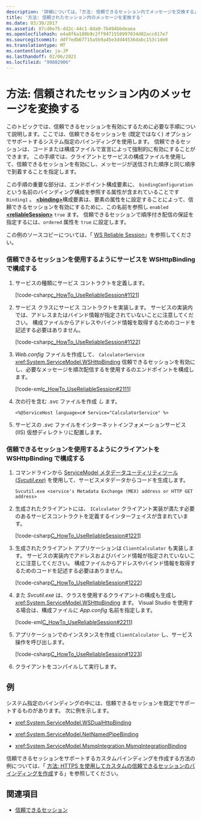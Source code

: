 ```yaml
---
description: '詳細については、「方法: 信頼できるセッション内でメッセージを交換する」を参照してください。'
title: '方法: 信頼されたセッション内のメッセージを変換する'
ms.date: 03/30/2017
ms.assetid: 87cd0e75-dd2c-44c1-8da0-7b494bbdeaea
ms.openlocfilehash: e4a8f6a180b9c2ff9471558997034d02acc817e7
ms.sourcegitcommit: ddf7edb67715a5b9a45e3dd44536dabc153c1de0
ms.translationtype: MT
ms.contentlocale: ja-JP
ms.lasthandoff: 02/06/2021
ms.locfileid: "99802906"
---
```

# <a name="how-to-exchange-messages-within-a-reliable-session"></a>方法: 信頼されたセッション内のメッセージを変換する

このトピックでは、信頼できるセッションを有効にするために必要な手順について説明します。ここでは、信頼できるセッションを (既定ではなく) オプションでサポートするシステム指定のバインディングを使用します。 信頼できるセッションは、コードまたは構成ファイルで宣言によって強制的に有効にすることができます。 この手順では、クライアントとサービスの構成ファイルを使用して、信頼できるセッションを有効にし、メッセージが送信された順序と同じ順序で到着することを指定します。

この手順の重要な部分は、エンドポイント構成要素に、 `bindingConfiguration` という名前のバインディング構成を参照する属性が含まれていることです `Binding1` 。 [**\<binding>**](../../configure-apps/file-schema/wcf/bindings.md)構成要素は、要素の属性をに設定することによって、信頼できるセッションを有効にするために、この名前を参照し `enabled` [**\<reliableSession>**](/previous-versions/dotnet/netframework-4.0/ms731302(v=vs.100)) `true` ます。 信頼できるセッションで順序付き配信の保証を指定するには、`ordered` 属性を `true` に設定します。

この例のソースコピーについては、「 [WS Reliable Session](../samples/ws-reliable-session.md)」を参照してください。

### <a name="configure-the-service-with-a-wshttpbinding-to-use-a-reliable-session"></a>信頼できるセッションを使用するようにサービスを WSHttpBinding で構成する

1. サービスの種類にサービス コントラクトを定義します。

   [!code-csharp[c_HowTo_UseReliableSession#1121](../../../../samples/snippets/csharp/VS_Snippets_CFX/c_howto_usereliablesession/cs/service.cs#1121)]

1. サービス クラスにサービス コントラクトを実装します。 サービスの実装内では、アドレスまたはバインド情報が指定されていないことに注意してください。 構成ファイルからアドレスやバインド情報を取得するためのコードを記述する必要はありません。

   [!code-csharp[c_HowTo_UseReliableSession#1122](../../../../samples/snippets/csharp/VS_Snippets_CFX/c_howto_usereliablesession/cs/service.cs#1122)]

1. *Web.config* ファイルを作成して、 `CalculatorService` <xref:System.ServiceModel.WSHttpBinding> 信頼できるセッションを有効にし、必要なメッセージを順次配信するを使用するのエンドポイントを構成します。

   [!code-xml[c_HowTo_UseReliableSession#2111](../../../../samples/snippets/csharp/VS_Snippets_CFX/c_howto_usereliablesession/common/web.config#2111)]

1. 次の行を含む .svc ファイルを作成 *し* ます。

   ```aspx-csharp
   <%@ServiceHost language=c# Service="CalculatorService" %>
   ```

1. サービスの *.svc* ファイルをインターネットインフォメーションサービス (IIS) 仮想ディレクトリに配置します。

### <a name="configure-the-client-with-a-wshttpbinding-to-use-a-reliable-session"></a>信頼できるセッションを使用するようにクライアントを WSHttpBinding で構成する

1. コマンドラインから [ServiceModel メタデータユーティリティツール (*Svcutil.exe*)](../servicemodel-metadata-utility-tool-svcutil-exe.md) を使用して、サービスメタデータからコードを生成します。

   ```console
   Svcutil.exe <service's Metadata Exchange (MEX) address or HTTP GET address>
   ```

1. 生成されたクライアントには、 `ICalculator` クライアント実装が満たす必要のあるサービスコントラクトを定義するインターフェイスが含まれています。

   [!code-csharp[C_HowTo_UseReliableSession#1221](../../../../samples/snippets/csharp/VS_Snippets_CFX/c_howto_usereliablesession/cs/client.cs#1221)]

1. 生成されたクライアント アプリケーションは `ClientCalculator` も実装します。 サービスの実装内でアドレスおよびバインド情報が指定されていないことに注意してください。 構成ファイルからアドレスやバインド情報を取得するためのコードを記述する必要はありません。

   [!code-csharp[C_HowTo_UseReliableSession#1222](../../../../samples/snippets/csharp/VS_Snippets_CFX/c_howto_usereliablesession/cs/client.cs#1222)]

1. また *Svcutil.exe* は、クラスを使用するクライアントの構成も生成し <xref:System.ServiceModel.WSHttpBinding> ます。 Visual Studio を使用する場合は、構成ファイルに *App.config* 名前を指定します。

   [!code-xml[C_HowTo_UseReliableSession#2211](../../../../samples/snippets/csharp/VS_Snippets_CFX/c_howto_usereliablesession/common/app.config#2211)]

1. アプリケーションでのインスタンスを作成 `ClientCalculator` し、サービス操作を呼び出します。

   [!code-csharp[C_HowTo_UseReliableSession#1223](../../../../samples/snippets/csharp/VS_Snippets_CFX/c_howto_usereliablesession/cs/client.cs#1223)]

1. クライアントをコンパイルして実行します。

## <a name="example"></a>例

システム指定のバインディングの中には、信頼できるセッションを既定でサポートするものがあります。 次に例を示します。

- <xref:System.ServiceModel.WSDualHttpBinding>

- <xref:System.ServiceModel.NetNamedPipeBinding>

- <xref:System.ServiceModel.MsmqIntegration.MsmqIntegrationBinding>

信頼できるセッションをサポートするカスタムバインディングを作成する方法の例については、「 [方法: HTTPS を使用してカスタムの信頼できるセッションのバインディングを作成](how-to-create-a-custom-reliable-session-binding-with-https.md)する」を参照してください。

## <a name="see-also"></a>関連項目

- [信頼できるセッション](reliable-sessions.md)
